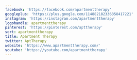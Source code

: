 ```yaml
---
facebook: 'https://facebook.com/apartmenttherapy'
googleplus: 'https://plus.google.com/114882182336358417221'
instagram: 'https://instagram.com/apartmenttherapy'
logohandle: apartmenttherapy
pinterest: 'https://pinterest.com/apttherapy'
sort: apartmenttherapy
title: Apartment Therapy
twitter: AptTherapy
website: 'https://www.apartmenttherapy.com/'
youtube: 'https://youtube.com/apartmenttherapy'
---
```

